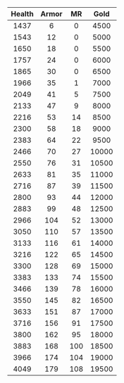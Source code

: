| Health | Armor | MR | Gold |
|:---:|:---:|:---:|:---:|
|1437|6|0|4500|
|1543|12|0|5000|
|1650|18|0|5500|
|1757|24|0|6000|
|1865|30|0|6500|
|1966|35|1|7000|
|2049|41|5|7500|
|2133|47|9|8000|
|2216|53|14|8500|
|2300|58|18|9000|
|2383|64|22|9500|
|2466|70|27|10000|
|2550|76|31|10500|
|2633|81|35|11000|
|2716|87|39|11500|
|2800|93|44|12000|
|2883|99|48|12500|
|2966|104|52|13000|
|3050|110|57|13500|
|3133|116|61|14000|
|3216|122|65|14500|
|3300|128|69|15000|
|3383|133|74|15500|
|3466|139|78|16000|
|3550|145|82|16500|
|3633|151|87|17000|
|3716|156|91|17500|
|3800|162|95|18000|
|3883|168|100|18500|
|3966|174|104|19000|
|4049|179|108|19500|
